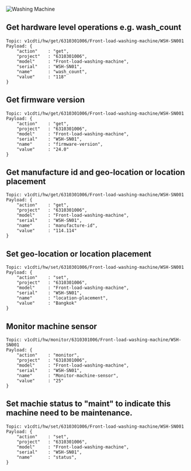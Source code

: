 ![Washing Machine](pictures/iot-machine.png)

## Get hardware level operations e.g. wash_count
```
Topic: v1cdti/hw/get/6310301006/Front-load-washing-machine/WSH-SN001
Payload: {
    "action"    : "get",
    "project"   : "6310301006",
    "model"     : "Front-load-washing-machine",
    "serial"    : "WSH-SN01",
    "name"      : "wash_count",
    "value"     : "118"
}
```

## Get firmware version
```
Topic: v1cdti/hw/get/6310301006/Front-load-washing-machine/WSH-SN001
Payload: {
    "action"    : "get",
    "project"   : "6310301006",
    "model"     : "Front-load-washing-machine",
    "serial"    : "WSH-SN01",
    "name"      : "firmware-version",
    "value"     : "24.0"
}
```

## Get manufacture id and geo-location or location placement
```
Topic: v1cdti/hw/get/6310301006/Front-load-washing-machine/WSH-SN001
Payload: {
    "action"    : "get",
    "project"   : "6310301006",
    "model"     : "Front-load-washing-machine",
    "serial"    : "WSH-SN01",
    "name"      : "manufacture-id",
    "value"     : "114.114"
}
```

## Set geo-location or location placement
```
Topic: v1cdti/hw/set/6310301006/Front-load-washing-machine/WSH-SN001
Payload: {
    "action"    : "set",
    "project"   : "6310301006",
    "model"     : "Front-load-washing-machine",
    "serial"    : "WSH-SN01",
    "name"      : "location-placement",
    "value"     : "Bangkok"
}
```

## Monitor machine sensor
```
Topic: v1cdti/hw/monitor/6310301006/Front-load-washing-machine/WSH-SN001
Payload: {
    "action"    : "monitor",
    "project"   : "6310301006",
    "model"     : "Front-load-washing-machine",
    "serial"    : "WSH-SN01",
    "name"      : "Monitor-machine-sensor",
    "value"     : "25"
}
```

## Set machie status to "maint" to indicate this machine need to be maintenance.
```
Topic: v1cdti/hw/set/6310301006/Front-load-washing-machine/WSH-SN001
Payload: {
    "action"    : "set",
    "project"   : "6310301006",
    "model"     : "Front-load-washing-machine",
    "serial"    : "WSH-SN01",
    "name"      : "status",
}
```
